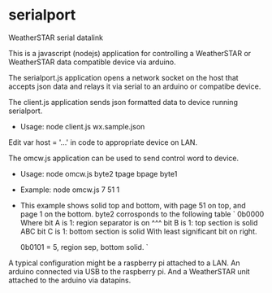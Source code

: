 # serialport
WeatherSTAR serial datalink

This is a javascript (nodejs) application for controlling a WeatherSTAR or WeatherSTAR data compatible device via arduino. 


The serialport.js application opens a network socket on the host that accepts json data and relays it via serial to an arduino or compatibe device. 


The client.js application sends json formatted data to device running serialport. 

- Usage: node client.js wx.sample.json

Edit var host = '...' in code to appropriate device on LAN.


The omcw.js application can be used to send control word to device. 

- Usage: node omcw.js byte2 tpage bpage byte1
- Example: node omcw.js 7 51 1
-   This example shows solid top and bottom, with page 51 on top, and page 1 on the bottom.
    byte2 corrosponds to the following table
    ` 0b0000    Where bit A is 1: region separator is on
         ^^^          bit B is 1: top section is solid
         ABC          bit C is 1: bottom section is solid
                      With least significant bit on right.
                      
      0b0101 = 5, region sep, bottom solid. `


A typical configuration might be a raspberry pi attached to a LAN. An arduino connected via USB to the raspberry pi. And a WeatherSTAR unit attached to the arduino via datapins. 
